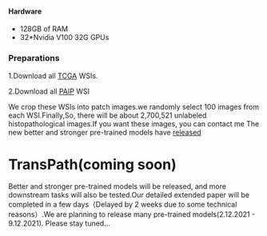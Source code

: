 

#### Hardware

* 128GB of RAM
* 32*Nvidia V100 32G GPUs

### Preparations
1.Download all [TCGA](https://portal.gdc.cancer.gov/projects?filters=%7B%22op%22%3A%22and%22%2C%22content%22%3A%5B%7B%22op%22%3A%22in%22%2C%22content%22%3A%7B%22field%22%3A%22projects.program.name%22%2C%22value%22%3A%5B%22TCGA%22%5D%7D%7D%5D%7D) WSIs.

2.Download all [PAIP](http://wisepaip.org/paip) WSI

We crop these WSIs into patch images.we randomly select 100 images from each WSI.Finally,So, there will be about 2,700,521 unlabeled histopathological
images.If you want these images, you can contact me
The new better and stronger pre-trained models have [released](https://github.com/Xiyue-Wang/RetCCL)
# TransPath(coming soon)

Better and stronger pre-trained models will be released, and more downstream tasks will also be tested.Our detailed extended paper will be completed in a few days（Delayed by 2 weeks due to some technical reasons）.We are planning to release many pre-trained models(2.12.2021 - 9.12.2021). Please stay tuned...

